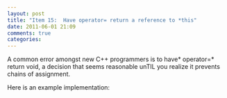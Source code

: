 ```yaml
---
layout: post
title: "Item 15:  Have operator= return a reference to *this"
date: 2011-06-01 21:09
comments: true
categories: 
---
```



A common error amongst new C++ programmers is to have* operator=* return void, a decision that seems reasonable unTIL you realize it prevents chains of assignment.





Here is an example implementation:


